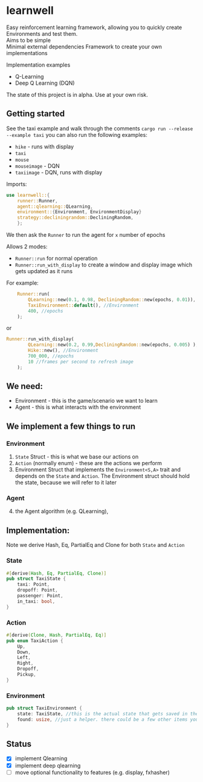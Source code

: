 # learnwell
Easy reinforcement learning framework, allowing you to quickly create Environments and test them.  
Aims to be simple  
Minimal external dependencies
Framework to create your own implementations

Implementation examples
- Q-Learning
- Deep Q Learning (DQN)

The state of this project is in alpha.
Use at your own risk. 

## Getting started

See the taxi example and walk through the comments
`cargo run --release --example taxi`
you can also run the following examples:

- `hike` - runs with display
- `taxi` 
- `mouse` 
- `mouseimage` - DQN 
- `taxiimage`  - DQN, runs with display

Imports:
```rust
use learnwell::{
    runner::Runner, 
    agent::qlearning::QLearning, 
    environment::{Environment, EnvironmentDisplay}
    strategy::decliningrandom::DecliningRandom, 
    };
```

We then ask the `Runner` to run the agent for `x` number of epochs


Allows 2 modes:
 - `Runner::run` for normal operation
 - `Runner::run_with_display` to create a window and display image which gets updated as it runs

For example:
```rust
    Runner::run(
        QLearning::new(0.1, 0.98, DecliningRandom::new(epochs, 0.01)), //Agent
        TaxiEnvironment::default(), //Environment
        400, //epochs
    );
```
or 

```rust
Runner::run_with_display(
        QLearning::new(0.2, 0.99,DecliningRandom::new(epochs, 0.005) ), //Agent
        Hike::new(), //Environment
        700_000, //epochs
        10 //frames per second to refresh image
    );
```

## We need:
- Environment - this is the game/scenario we want to learn
- Agent - this is what interacts with the environment
 
 
## We implement a few things to run
### Environment
 1. `State` Struct - this is what we base our actions on
 2. `Action` (normally enum) - these are the actions we perform
 3. Environment Struct that implements the `Environment<S,A>` trait and depends on the `State` and `Action`. The Environment struct should hold the state, because we will refer to it later
### Agent
 4. the Agent algorithm (e.g. QLearning),
 

## Implementation:
Note we derive Hash, Eq, PartialEq and Clone for both `State` and `Action`
### State
```rust
#[derive(Hash, Eq, PartialEq, Clone)]
pub struct TaxiState {
    taxi: Point,
    dropoff: Point,
    passenger: Point, 
    in_taxi: bool,
}
```

### Action
```rust
#[derive(Clone, Hash, PartialEq, Eq)]
pub enum TaxiAction {
    Up,
    Down,
    Left,
    Right,
    Dropoff,
    Pickup,
}
```

### Environment
```rust
pub struct TaxiEnvironment {
    state: TaxiState, //this is the actual state that gets saved in the qtable
    found: usize, //just a helper. there could be a few other items you want to track in the environment
}
```


## Status
- [X] implement Qlearning
- [X] implement deep qlearning
- [ ] move optional functionality to features (e.g. display, fxhasher)
